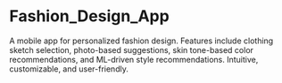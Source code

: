 # Fashion_Design_App
A mobile app for personalized fashion design. Features include clothing sketch selection, photo-based suggestions, skin tone-based color recommendations, and ML-driven style recommendations. Intuitive, customizable, and user-friendly.

